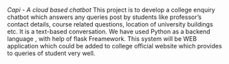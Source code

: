 *Capi - A cloud based chatbot*
This project is to develop a college enquiry chatbot which answers any queries post by students like professor’s contact details, course related questions, location of university buildings etc.
It is a text-based conversation.
We have used Python as a backend language , with help of flask Freamework.
This system will be WEB application which could be added to college official website which provides to queries of student very well.
